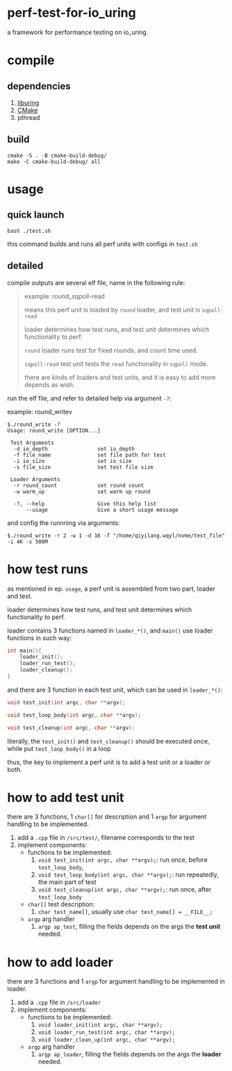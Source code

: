 # perf-test-for-io_uring

a framework for performance testing on io_uring.

# compile

## dependencies

1. [liburing](https://github.com/axboe/liburing)
2. [CMake](https://cmake.org/)
3. pthread

## build

```
cmake -S . -B cmake-build-debug/
make -C cmake-build-debug/ all
```

# usage

## quick launch

```
bash ./test.sh
```

this command builds and runs all perf units with configs in `test.sh`

## detailed

compile outputs are several elf file, name in the following rule:

>example: round_sqpoll-read
>
>   means this perf unit is loaded by `round` loader, and test unit is `sqpoll-read`
>
>   loader determines how test runs, and test unit determines which functionality to perf.
>   
>   `round` loader runs test for fixed rounds, and count time used.
>
>   `sqpoll-read` test unit tests the `read` functionality in `sqpoll` mode.
>
>   there are kinds of loaders and test units, and it is easy to add more depends as wish.

run the elf file, and refer to detailed help via argument `-?`:

example: round_writev

```
$./round_write -?
Usage: round_write [OPTION...]

 Test Arguments
  -d io_depth                set io_depth
  -f file_name               set file path for test
  -i io_size                 set io_size
  -s file_size               set test file size

 Loader Arguments
  -r round_count             set round count
  -w warm_up                 set warm up round

  -?, --help                 Give this help list
      --usage                Give a short usage message

```

and config the runnning via arguments:

```
$./round_write -r 2 -w 1 -d 16 -f "/home/qiyilang.wqyl/nvme/test_file" -i 4K -s 500M
```

# how test runs

as mentioned in ep. `usage`, a perf unit is assembled from two part, loader and test.

loader determines how test runs, and test unit determines which functionality to perf.

loader contains 3 functions named in `loader_*()`, and `main()` use loader functions in such way:
```c
int main(){
    loader_init();
    loader_run_test();
    loader_cleanup();
}
```

and there are 3 function in each test unit, which can be used in `loader_*()`:
```c
void test_init(int argc, char **argv);

void test_loop_body(int argc, char **argv);

void test_cleanup(int argc, char **argv);
```

literally, the `test_init()` and `test_cleanup()` should be executed once, while put `test_loop_body()` in a loop

thus, the key to implement a perf unit is to add a test unit or a loader or both.

# how to add test unit

there are 3 functions, 1 `char[]` for description and 1 `argp` for argument handling to be implemented.

1. add a `.cpp` file in `/src/test/`, filename corresponds to the test
2. implement components:
    - functions to be implemented:
        1. `void test_init(int argc, char **argv);`: run once, before `test_loop_body`, 
        2. `void test_loop_body(int argc, char **argv);`: run repeatedly, the main part of test
        3. `void test_cleanup(int argc, char **argv);`: run once, after `test_loop_body`
    - `char[]` test description:
        1. `char test_name[]`, usually use `char test_name[] = __FILE__;`
    - `argp` arg handler
        1. `argp ap_test`, filling the fields depends on the args the **test unit** needed.

# how to add loader

there are 3 functions and 1 `argp` for argument handling to be implemented in loader.

1. add a `.cpp` file in `/src/loader`
2. implement components:
    - functions to be implemented:
        1. `void loader_init(int argc, char **argv);`
        2. `void loader_run_test(int argc, char **argv);`
        3. `void loader_clean_up(int argc, char **argv);`
    - `argp` arg handler
        1. `argp ap_loader`, filling the fields depends on the args the **loader** needed.
